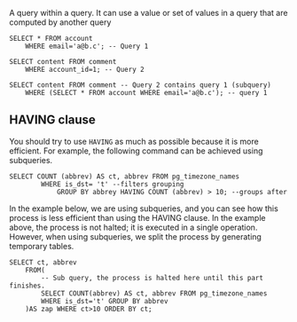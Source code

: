 A query within a query. It can use a value or set of values in a query that are computed by another query
```postgresql
SELECT * FROM account
	WHERE email='a@b.c'; -- Query 1

SELECT content FROM comment
	WHERE account_id=1; -- Query 2

SELECT content FROM comment -- Query 2 contains query 1 (subquery)
	WHERE (SELECT * FROM account WHERE email='a@b.c'); -- query 1
```
## HAVING clause

You should try to use `HAVING` as much as possible because it is more efficient. For example, the following command can be achieved using subqueries.
```postgresql
SELECT COUNT (abbrev) AS ct, abbrev FROM pg_timezone_names 
		WHERE is_dst= 't' --filters grouping
			GROUP BY abbrey HAVING COUNT (abbrev) > 10; --groups after 
```
In the example below, we are using subqueries, and you can see how this process is less efficient than using the HAVING clause. In the example above, the process is not halted; it is executed in a single operation. However, when using subqueries, we split the process by generating temporary tables.
```postgresql
SELECT ct, abbrev 
	FROM(
		-- Sub query, the process is halted here until this part finishes.
		SELECT COUNT(abbrev) AS ct, abbrev FROM pg_timezone_names 
		WHERE is_dst='t' GROUP BY abbrev
	)AS zap WHERE ct>10 ORDER BY ct;
```
